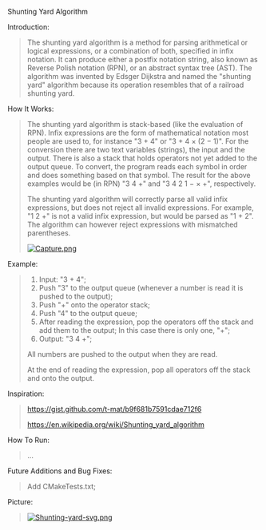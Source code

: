 Shunting Yard Algorithm

Introduction:
> The shunting yard algorithm is a method for parsing arithmetical or logical expressions, or a combination of both, specified in infix notation. It can produce either a postfix notation string, also known as Reverse Polish notation (RPN), or an abstract syntax tree (AST). The algorithm was invented by Edsger Dijkstra and named the "shunting yard" algorithm because its operation resembles that of a railroad shunting yard. 

How It Works:
> The shunting yard algorithm is stack-based (like the evaluation of RPN). Infix expressions are the form of mathematical notation most people are used to, for instance "3 + 4" or "3 + 4 × (2 − 1)". For the conversion there are two text variables (strings), the input and the output. There is also a stack that holds operators not yet added to the output queue. To convert, the program reads each symbol in order and does something based on that symbol. The result for the above examples would be (in RPN) "3 4 +" and "3 4 2 1 − × +", respectively.
>
> The shunting yard algorithm will correctly parse all valid infix expressions, but does not reject all invalid expressions. For example, "1 2 +" is not a valid infix expression, but would be parsed as "1 + 2". The algorithm can however reject expressions with mismatched parentheses.
> 
> [![Capture.png](https://i.postimg.cc/g0MsCMnj/Capture.png)](https://postimg.cc/wtmDJQ5Y)

Example:
> 1. Input: "3 + 4";
> 2. Push "3" to the output queue (whenever a number is read it is pushed to the output);
> 3. Push "+"  onto the operator stack;
> 4. Push "4" to the output queue;
> 5. After reading the expression, pop the operators off the stack and add them to the output;
>    In this case there is only one, "+";
> 6. Output: "3 4 +";
>
> All numbers are pushed to the output when they are read.
> 
> At the end of reading the expression, pop all operators off the stack and onto the output.

Inspiration:
> https://gist.github.com/t-mat/b9f681b7591cdae712f6
> 
> https://en.wikipedia.org/wiki/Shunting_yard_algorithm

How To Run:
> ...

Future Additions and Bug Fixes:
> Add CMakeTests.txt;

Picture:
> [![Shunting-yard-svg.png](https://i.postimg.cc/X7cfM2PW/Shunting-yard-svg.png)](https://postimg.cc/w7MyLkH4)

